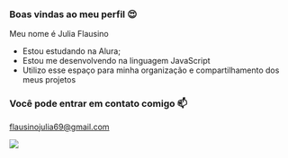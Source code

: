 ### Boas vindas ao meu perfil 😍

Meu nome é Julia Flausino

- Estou estudando na Alura;
- Estou me desenvolvendo na linguagem JavaScript
- Utilizo esse espaço para minha organização e compartilhamento dos meus projetos

### Você pode entrar em contato comigo 📫

flausinojulia69@gmail.com

![](https://media1.tenor.com/m/KlNz6WpZtq0AAAAC/frozen-frose.gif)

